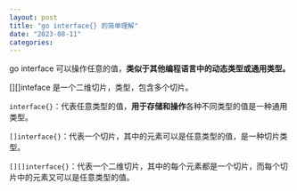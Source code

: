 ```yaml
---
layout: post
title: "go interface{} 的简单理解"
date: "2023-08-11"
categories: 
---
```

<p>go interface 可以操作任意的值，<strong>类似于其他编程语言中的动态类型或通用类型。</strong></p>

<p>[][]inteface 是一个二维切片，类型，包含多个切片。</p>

<p><code>interface{}</code>：代表任意类型的值，<strong>用于存储和操作</strong>各种不同类型的值是一种通用类型。</p>

<p><code>[]interface{}</code>：代表一个切片，其中的元素可以是任意类型的值，是一种切片类型。</p>

<p><code>[][]interface{}</code>：代表一个二维切片，其中的每个元素都是一个切片，而每个切片中的元素又可以是任意类型的值。</p>

